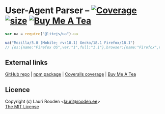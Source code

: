 
[1]: https://badgen.net/coveralls/c/github/litejs/ua
[2]: https://coveralls.io/r/litejs/ua
[3]: https://badgen.net/packagephobia/install/@litejs/ua
[4]: https://packagephobia.now.sh/result?p=@litejs/ua
[5]: https://badgen.net/badge/icon/Buy%20Me%20A%20Tea/orange?icon=kofi&label
[6]: https://www.buymeacoffee.com/lauriro


User-Agent Parser &ndash; [![Coverage][1]][2] [![size][3]][4] [![Buy Me A Tea][5]][6]
=================


```javascript
var ua = require("@litejs/ua").ua

ua("Mozilla/5.0 (Mobile; rv:18.1) Gecko/18.1 Firefox/18.1")
// {os:{name:"Firefox OS",ver:"1",full:"1.1"},browser:{name:"Firefox",ver:"18",full:"18.1"},device:"Mobile"}
```


## External links

[GitHub repo](https://github.com/litejs/ua) |
[npm package](https://npmjs.org/package/@litejs/ua) |
[Coveralls coverage](https://coveralls.io/github/litejs/ua) |
[Buy Me A Tea][6]


## Licence

Copyright (c) Lauri Rooden &lt;lauri@rooden.ee&gt;  
[The MIT License](http://lauri.rooden.ee/mit-license.txt)


